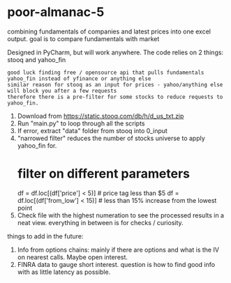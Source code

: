 # poor-almanac-5

combining fundamentals of companies and latest prices into one excel output. 
goal is to compare fundamentals with market 

Designed in PyCharm, but will work anywhere. The code relies on 2 things: stooq and yahoo_fin 

    good luck finding free / opensource api that pulls fundamentals 
    yahoo_fin instead of yfinance or anything else
    similar reason for stooq as an input for prices - yahoo/anything else will block you after a few requests
    therefore there is a pre-filter for some stocks to reduce requests to yahoo_fin.
   
1. Download from https://static.stooq.com/db/h/d_us_txt.zip
2. Run "main.py" to loop through all the scripts
3. If error, extract "data" folder from stooq into 0_input
4. "narrowed filter" reduces the number of stocks universe to apply yahoo_fin for.
   # filter on different parameters
   df = df.loc[(df['price'] < 5)] # price tag less than $5 
   df = df.loc[(df['from_low'] < 15)] # less than 15% increase from the lowest point
5. Check file with the highest numeration to see the processed results in a neat view. everything in between is for checks / curiosity.

things to add in the future: 
1. Info from options chains: mainly if there are options and what is the IV on nearest calls. Maybe open interest. 
2. FINRA data to gauge short interest. question is how to find good info with as little latency as possible.  
